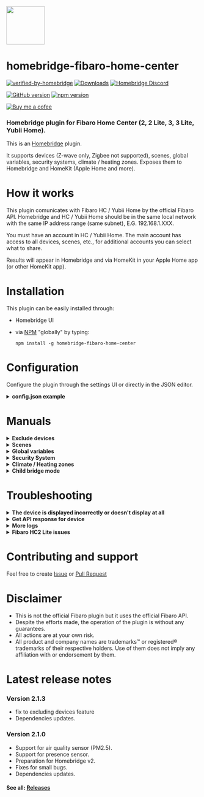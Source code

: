 <img src="https://raw.githubusercontent.com/homebridge/verified/latest/icons/homebridge-fibaro-home-center.png" width="100px"></img>
# homebridge-fibaro-home-center

[![verified-by-homebridge](https://badgen.net/badge/homebridge/verified/purple)](https://github.com/homebridge/homebridge/wiki/Verified-Plugins)
[![Downloads](https://img.shields.io/npm/dt/homebridge-fibaro-home-center)](https://www.npmjs.com/package/homebridge-fibaro-home-center)
[![Homebridge Discord](https://img.shields.io/discord/432663330281226270?color=728ED5&logo=discord&label=discord)](https://discord.gg/38Dpux)

[![GitHub version](https://img.shields.io/github/package-json/v/ilcato/homebridge-fibaro-home-center?label=GitHub)](https://github.com/ilcato/homebridge-fibaro-home-center/releases/)
[![npm version](https://img.shields.io/npm/v/homebridge-fibaro-home-center?color=%23cb3837&label=npm)](https://www.npmjs.com/package/homebridge-fibaro-home-center)

[![Buy me a cofee](https://cdn.buymeacoffee.com/buttons/default-orange.png)](https://www.buymeacoffee.com/ilcato)

### Homebridge plugin for Fibaro Home Center (2, 2 Lite, 3, 3 Lite, Yubii Home).

This is an [Homebridge](https://homebridge.io) plugin.

It supports devices (Z-wave only, Zigbee not supported), scenes, global variables, security systems, climate / heating zones. Exposes them to Homebridge and HomeKit (Apple Home and more).

# How it works

This plugin comunicates with Fibaro HC / Yubii Home by the official Fibaro API. Homebridge and HC / Yubii Home should be in the same local network with the same IP address range (same subnet), E.G. 192.168.1.XXX. 

You must have an account in HC / Yubii Home. The main account has access to all devices, scenes, etc., for additional accounts you can select what to share.

Results will appear in Homebridge and via HomeKit in your Apple Home app (or other HomeKit app).

# Installation

This plugin can be easily installed through:
- Homebridge UI
- via [NPM](https://www.npmjs.com/package/homebridge-fibaro-home-center) "globally" by typing:

    `npm install -g homebridge-fibaro-home-center`
    
# Configuration
Configure the plugin through the settings UI or directly in the JSON editor.

<details>
<summary><b>config.json example</b></summary>

```json

{
  "platforms": [
    {
      "platform": "FibaroHC",
      "name": "FibaroHC",
      "url": "192.168.1.100",
      "username": "mail@domain.com",
      "password": "your-password",
      "pollerperiod": 3,
      "thermostattimeout": 7200
      "thermostatmaxtemperature": 100,
      "switchglobalvariables": "name1,name2,name3"
      "dimmerglobalvariables": "name1,name2,name3",
      "adminUsername": "admin_name",
      "adminPassword": "admin_password",
      "securitysystem": "enabled",
      "addRoomNameToDeviceName" : "disabled",
      "doorbellDeviceId" : 21,
      "logsLevel": 1,
      "devices": [
        {
          "id": 42,
          "displayAs": "switch",
        },
        {
          "id": 58,
          "displayAs": "exclude",
        }
      ]
    }
  ]
}
```
#### Basic fields (required)
+ `url` (string) : url or IP of your Home Center / Yubii Home. Using https may be mandatory if you configured HC to use it. Examples:
  + `192.168.1.100` - replace with your IP,
  + `https://hc-00000XXX.local` - replace with your HC serial, get ca.cer file from HC and put it in Homebridge in same folder as config.json,
  + `http://hc-00000XXX.local` - replace with your HC serial.
+ `username` (string) : username of your Home Center / Yubii Home.
+ `password` (string) : password of your Home Center / Yubii Home.
+ `platform` (string) : platform name, must be 'FibaroHC'.
+ `name` (string) : name of the plugin displayed in Homebridge log and as plugin bridge name, default 'FibaroHC'.

#### Advanced
+ `pollerperiod` (integer) : Polling interval (refresh interval) for querying Fibaro Home Center (0: disabled, recomended: 3, 1 or 2 seconds allows for a more responsive update of the Home app when changes appear outside the HomeKit environment). If it is disabled the Home app is not updated automatically when such a change happen but only when you close a panel and reopen it. Enabling this option is useful to read the new state when controlling devices outside HomeKit, E.G.: via Fibaro, physical buttons, scenes and automations.
+ `thermostatmaxtemperature` (integer) : Set max temperature for thermostatic devices (default 100 C).
+ `thermostattimeout` (integer) : Number of seconds for the thermostat timeout, default: 7200 (2 hours).
+ `switchglobalvariables` (string) : Comma separated list of home center global variables names acting like a bistable switch.
+ `dimmerglobalvariables` (string) : Comma separated list of home center global variables names acting like a dimmer.
+ `adminUsername` (string) : Admin username of your home center, needed only to set global variables.
+ `adminPassword` (string) : Admin password of your home center, needed only to set global variables.
+ `securitysystem` (string) : Set 'enabled' or 'disabled' in order to manage the availability of the security system.
+ `addRoomNameToDeviceName` (string) : Set 'enabled' or 'disabled'. If enabled, to each device name will be added the name of the room in which it is located. Default: disabled.
+ `doorbellDeviceId` (integer) : Home Center binary sensor device id acting as a doorbell.
+ `logsLevel` (integer) : Desired log level: 0 disabled, 1 only changes, 2 all.

#### Individual for each device
+ `id` : Device ID (like: 42).
+ `displayAS` : Display as: switch, dimmer, etc. or exclude device.

</details>


# Manuals

<details>
<summary><b>Exclude devices</b></summary>

Exclude one or more devices:
+ add id of this device in plugin settings and select display as: 'exclude'
+ or in Fibaro panel use a specific user (not an admin one) and grant access to only the needed devices
+ or in Fibaro panel rename the device you want to exclude with an initial _ character.

Warning: If you exclude the device, adding it again may require reconfiguration (assignment to a room, automations, etc.).

</details>

<details>
<summary><b>Scenes</b></summary>

+ Any scene with a name that start with _ (in Fibaro panel) will be added to HomeKit as a momentary switch
+ Switch name will be same as scene name but without the _.
+ Momentary switch means that it will turn off itself after a while.

</details>

<details>
<summary><b>Global variables</b></summary>

+ Switch global variables - It is possible to create Switch in HomeKit with a toggle behaviour:
  + creating global variables (one for each switch) with 2 possible values: "true" and "false"
  + configuring a new parameter ("switchglobalvariables") in config.json that contains a comma separated list of the variable names you defined.
+ Dimmer global variables - It is possible to create Dimmer in HomeKit with a toggle behaviour:
  + creating global variables (one for each dimmer) with possible values from 0 to 100  
  + configuring a new parameter ("dimmerglobalvariables") in config.json that contains a comma separated list of the variable names you defined.
+ You can use these variable to trigger Home Center scenes.
+ Note: you need to configure homebridge in config.json with a user with superuser privileges because normal users cannot set global variable from the outside of Home Center.

</details>

<details>
<summary><b>Security System</b></summary>

+ Enable security system in plugin settings or in config.json add the parameter: `"securitysystem": "enabled"`

+ In Fibaro Home Center:
  + Create an Enumerated variable named `SecuritySystem` with the following values:
    + `StayArmed`
    + `AwayArmed`
    + `NightArmed`
    + `Disarmed`
    + `AlarmTriggered`
  + Create the following Alarm Zones in the Alarm Zones panel in the settings section (order is important): . StayZone . AwayZone . NightZone
  + For each security zone select the appropriate sensors.
  + Create a `SetAlarmTriggered` scene in the Alarm Scenes panel in the settings section that set the SecuritySystem variable to `AlarmTriggered`. The scene can also contain action logic to manage the alarm, eg: activate a siren.
  + Create a scene for setting arming status of devices and update the previous global variable. Scene names and code MUST be:

    + SetStayArmed:
      ```
        fibaro.alarm("disarm")
        fibaro.alarm(1, "arm")
        fibaro.setGlobalVariable("SecuritySystem", "StayArmed")
      ```
     + SetAwayArmed
       ```
         fibaro.alarm("disarm")
         fibaro.alarm(2, "arm")
         fibaro.setGlobalVariable("SecuritySystem", "AwayArmed")
       ```
     + SetNightArmed
       ```
         fibaro.alarm("disarm")
         fibaro.alarm(3, "arm")
         fibaro.setGlobalVariable("SecuritySystem", "NightArmed")
       ```
     + SetDisarmed
       ```
         fibaro.alarm("disarm")
         fibaro.setGlobalVariable("SecuritySystem", "Disarmed")
       ```

  + Scene must have flag `Do not stop scene when alarm breached` checked, in recent versions it's `Allow to run when alarm breached`.

</details>

<details>
<summary><b>Climate / Heating zones</b></summary>
    
+ Thermostat Controls: once a climate / heating zone is created in the Home Center / Yubii Home, a corresponding Thermostat accessory is generated in HomeKit. The Thermostat accessory provides intuitive controls within the HomeKit ecosystem.
+ Manual Settings and Timeout: the controls available on the Thermostat activate a manual setting for the specified duration. This duration is set by the `thermostattimeout` parameter in the `config.json` file. During this period, the manual settings remain in effect for the zone. After the predefined timeout period expires, the normal schedule of the zone is automatically reactivated. This ensures that the zone reverts to its programmed schedule once the manual setting duration elapses.

</details>

<details>
<summary><b>Child bridge mode</b></summary>

It is recomended to run this plugin as child bridge, there are several reasons and benefits of doing this:
+ greater security because it is a separate, isolated process,
+ every instance / bridge can expose maximum 150 accessories due to a HomeKit limit, so if you have other plugins and don't use child bridge, you share this limit with them. 

Details: https://github.com/homebridge/homebridge/wiki/Child-Bridges.

</details>


# Troubleshooting

<details>
<summary><b>The device is displayed incorrectly or doesn't display at all</b></summary>
    

+ If device displays incorrectly (e.g. as Switch but should be Outlet) or doubled (one device is displayed as two), you must remove this device from cache (in Homebridge Settings). Unfortunately, in this case, the settings for this device will most likely be lost (room selection, automations, etc.).
+ Every change of devices display type (e.g. from Switch to Outlet etc.) can make it display incorrectly (like doubled). It is recommended to turn off Apple hubs during changes.

</details>

<details>
<summary><b>Get API response for device</b></summary>

- Open in browser: http://FIBARO-IP/api/devices/DEVICE-ID (replace FIBARO-IP with your Home Center IP and DEVICE-ID with device ID) and login.
- Device ID you can check in Fibaro panel or directly in HomeKit device information (serial number field).
- Most important values are: type, baseType, deviceControlType and deviceRole.

API response example:

```json
{
  "id": 114,
  "name": "Bedroom",
  "roomID": 226,
  "view": [
      {
          "assetsPath": "dynamic-plugins/com.fibaro.binarySwitch",
          "name": "com.fibaro.binarySwitch",
          "translatesPath": "/assets/i18n/com.fibaro.binarySwitch",
          "type": "ts"
      }
  ],
  "type": "com.fibaro.binarySwitch",
  "baseType": "com.fibaro.actor",
  "enabled": true,
  "visible": true,
  "isPlugin": false,
  "parentId": 110,
  "viewXml": false,
  "hasUIView": true,
  "configXml": false,
  "interfaces": [
      "zwave",
      "zwaveMultiChannelAssociation",
      "zwaveProtection"
  ],
  "properties": {
      "parameters": [
          {
              "id": 1,
              "lastReportedValue": 1,
              "lastSetValue": 1,
              "size": 1,
              "value": 1
          },
          {
              "id": 20,
              "lastReportedValue": 0,
              "lastSetValue": 0,
              "size": 1,
              "value": 0
          }
      ],
      "pollingTimeSec": 0,
      "zwaveCompany": "Fibargroup",
      "zwaveInfo": "3,6,4",
      "zwaveVersion": "5.0",
      "RFProtectionState": 0,
      "RFProtectionSupport": 3,
      "categories": [
          "other"
      ],
      "configured": true,
      "dead": false,
      "deadReason": "",
      "deviceControlType": 1,
      "deviceIcon": 2,
      "deviceRole": "Other",
      "endPointId": 2,
      "icon": {
          "path": "/assets/icon/fibaro/onoff/onoff0.png",
          "source": "HC"
      },
      "localProtectionState": 0,
      "localProtectionSupport": 5,
      "log": "",
      "logTemp": "",
      "manufacturer": "",
      "markAsDead": true,
      "model": "",
      "nodeId": 18,
      "parametersTemplate": "874",
      "productInfo": "1,15,2,4,16,0,5,0",
      "protectionExclusiveControl": 0,
      "protectionExclusiveControlSupport": false,
      "protectionState": 0,
      "protectionTimeout": 0,
      "protectionTimeoutSupport": false,
      "saveLogs": true,
      "serialNumber": "h'0000000000001f16",
      "state": false,
      "supportedDeviceRoles": [
          "Light",
          "Drencher",
          "Pin",
          "NightLamp",
          "Kettle",
          "Bracket",
          "AirConditioner",
          "AlarmAlarm",
          "Coffee",
          "GardenLamp",
          "TvSet",
          "CeilingFan",
          "Toaster",
          "Radio",
          "RoofWindow",
          "Other",
          "AlarmState",
          "AlarmArm",
          "VideoGateBell",
          "VideoGateOpen",
          "Valve"
      ],
      "useTemplate": true,
      "userDescription": "",
      "value": false
  },
  "actions": {
      "reconfigure": 0,
      "toggle": 0,
      "turnOff": 0,
      "turnOn": 0
  },
  "created": 1650223230,
  "modified": 1717098148,
  "sortOrder": 93
}

```

</details>

<details>
<summary><b>More logs</b></summary>

If you have any issues with this plugin, enable all logs in plugin config and the debug mode in the Homebridge settings and restart the Homebridge / child bridge. This will show additional information in log.

</details>

<details>
<summary><b>Fibaro HC2 Lite issues</b></summary>

- Update firmware to the newest version, at least 4.630
- Remove from the box (it overheats).
- Replace the battery.
- Disable remote access. The API works locally, so it will not affect the operation of the plugin, but the Fibaro application will not work when you are offline.
- If any of the above does not help, it may be necessary to call support or visit the service and replace some parts.

</details>

# Contributing and support

Feel free to create [Issue](https://github.com/ilcato/homebridge-fibaro-home-center/issues) or [Pull Request](https://github.com/ilcato/homebridge-fibaro-home-center/pulls)

# Disclaimer

- This is not the official Fibaro plugin but it uses the official Fibaro API. 
- Despite the efforts made, the operation of the plugin is without any guarantees.
- All actions are at your own risk.
- All product and company names are trademarks™ or registered® trademarks of their respective holders. Use of them does not imply any affiliation with or endorsement by them.

# Latest release notes

### Version 2.1.3

- fix to excluding devices feature
- Dependencies updates.

### Version 2.1.0

- Support for air quality sensor (PM2.5).
- Support for presence sensor.
- Preparation for Homebridge v2.
- Fixes for small bugs.
- Dependencies updates.

#### See all: [Releases](https://github.com/ilcato/homebridge-fibaro-home-center/releases)
